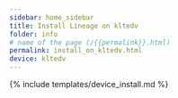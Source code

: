 ```yaml
---
sidebar: home_sidebar
title: Install Lineage on kltedv
folder: info
# name of the page (/{{permalink}}.html)
permalink: install_on_kltedv.html
device: kltedv
---
```

{% include templates/device_install.md %}
